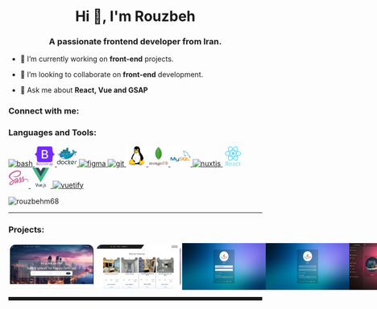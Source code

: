 <h1 align="center">Hi 👋, I'm Rouzbeh</h1>
<h3 align="center">A passionate frontend developer from Iran.</h3>

- 🔭 I’m currently working on **front-end** projects.

- 👯 I’m looking to collaborate on **front-end** development.

- 💬 Ask me about **React, Vue and GSAP**

<h3 align="left">Connect with me:</h3>
<p align="left">
</p>

<h3 align="left">Languages and Tools:</h3>
<p align="left"> <a href="https://www.gnu.org/software/bash/" target="_blank" rel="noreferrer"> <img src="https://www.vectorlogo.zone/logos/gnu_bash/gnu_bash-icon.svg" alt="bash" width="40" height="40"/> </a> <a href="https://getbootstrap.com" target="_blank" rel="noreferrer"> <img src="https://raw.githubusercontent.com/devicons/devicon/master/icons/bootstrap/bootstrap-plain-wordmark.svg" alt="bootstrap" width="40" height="40"/> </a> <a href="https://www.docker.com/" target="_blank" rel="noreferrer"> <img src="https://raw.githubusercontent.com/devicons/devicon/master/icons/docker/docker-original-wordmark.svg" alt="docker" width="40" height="40"/> </a> <a href="https://www.figma.com/" target="_blank" rel="noreferrer"> <img src="https://www.vectorlogo.zone/logos/figma/figma-icon.svg" alt="figma" width="40" height="40"/> </a> <a href="https://git-scm.com/" target="_blank" rel="noreferrer"> <img src="https://www.vectorlogo.zone/logos/git-scm/git-scm-icon.svg" alt="git" width="40" height="40"/> </a> <a href="https://www.linux.org/" target="_blank" rel="noreferrer"> <img src="https://raw.githubusercontent.com/devicons/devicon/master/icons/linux/linux-original.svg" alt="linux" width="40" height="40"/> </a> <a href="https://www.mongodb.com/" target="_blank" rel="noreferrer"> <img src="https://raw.githubusercontent.com/devicons/devicon/master/icons/mongodb/mongodb-original-wordmark.svg" alt="mongodb" width="40" height="40"/> </a> <a href="https://www.mysql.com/" target="_blank" rel="noreferrer"> <img src="https://raw.githubusercontent.com/devicons/devicon/master/icons/mysql/mysql-original-wordmark.svg" alt="mysql" width="40" height="40"/> </a> <a href="https://nuxtjs.org/" target="_blank" rel="noreferrer"> <img src="https://www.vectorlogo.zone/logos/nuxtjs/nuxtjs-icon.svg" alt="nuxtjs" width="40" height="40"/> </a> <a href="https://reactjs.org/" target="_blank" rel="noreferrer"> <img src="https://raw.githubusercontent.com/devicons/devicon/master/icons/react/react-original-wordmark.svg" alt="react" width="40" height="40"/> </a> <a href="https://sass-lang.com" target="_blank" rel="noreferrer"> <img src="https://raw.githubusercontent.com/devicons/devicon/master/icons/sass/sass-original.svg" alt="sass" width="40" height="40"/> </a> <a href="https://vuejs.org/" target="_blank" rel="noreferrer"> <img src="https://raw.githubusercontent.com/devicons/devicon/master/icons/vuejs/vuejs-original-wordmark.svg" alt="vuejs" width="40" height="40"/> </a> <a href="https://vuetifyjs.com/en/" target="_blank" rel="noreferrer"> <img src="https://bestofjs.org/logos/vuetify.svg" alt="vuetify" width="40" height="40"/> </a> </p>

<p><img align="center" src="https://github-readme-stats.vercel.app/api/top-langs?username=rouzbehm68&show_icons=true&locale=en&layout=compact" alt="rouzbehm68" /></p>
<hr>
<h3 align="left">Projects: </h3>

<div style="display: flex;">
  <img align="center" style="width: 33%;border-radius:14px;padding: 3px;" src="https://github.com/rouzbehm68/rouzbehm68/blob/main/Screenshot%202024-04-07%20173327.png?raw=true" alt="rouzbehm68" />
  <img align="center" style="width: 33%;border-radius:14px;padding: 3px;" src="https://github.com/rouzbehm68/rouzbehm68/blob/main/Screenshot%202024-04-07%20173413.png?raw=true" alt="rouzbehm68" />
  <img align="center" style="width: 33%;" src="https://github.com/rouzbehm68/rouzbehm68/blob/main/Screenshot%202024-04-07%20173520.png?raw=true" />
  <img align="center" style="width: 33%;" src="https://github.com/rouzbehm68/rouzbehm68/blob/main/Screenshot%202024-04-07%20173542.png?raw=true" alt="rouzbehm68" />
  <img align="center" style="width: 33%;" src="https://github.com/rouzbehm68/rouzbehm68/blob/main/Screenshot%202024-04-07%20173643.png?raw=true" alt="rouzbehm68" />
  <img align="center" style="width: 33%;" src="https://github.com/rouzbehm68/rouzbehm68/blob/main/Screenshot%202024-04-07%20173900.png?raw=true" alt="rouzbehm68" />
  <img align="center" style="width: 33%;" src="https://github.com/rouzbehm68/rouzbehm68/blob/main/Screenshot%202024-04-07%20173947.png?raw=true" alt="rouzbehm68" />
  <img align="center" style="width: 33%;" src="https://github.com/rouzbehm68/rouzbehm68/blob/main/Screenshot%202024-04-07%20174115.png?raw=true" alt="rouzbehm68" />
  <img align="center" style="width: 33%;" src="https://github.com/rouzbehm68/rouzbehm68/blob/main/Screenshot%202024-04-07%20174329.png?raw=true" alt="rouzbehm68" />
  <img align="center" style="width: 33%;" src="https://github.com/rouzbehm68/rouzbehm68/blob/main/Screenshot%202024-04-07%20174329.png?raw=true" alt="rouzbehm68" />
  <img align="center" style="width: 33%;" src="https://github.com/rouzbehm68/rouzbehm68/blob/main/Screenshot%202024-04-07%20174329.png?raw=true" alt="rouzbehm68" />
  <img align="center" style="width: 33%;" src="https://github.com/rouzbehm68/rouzbehm68/blob/main/Screenshot%202024-04-07%20175244.png?raw=true" alt="rouzbehm68" />
  <img align="center" style="width: 33%;" src="https://github.com/rouzbehm68/rouzbehm68/blob/main/Screenshot%202024-04-07%20180050.png?raw=true" alt="rouzbehm68" />
  <img align="center" style="width: 33%;" src="https://github.com/rouzbehm68/rouzbehm68/blob/main/Screenshot%202024-08-26%20023935.png?raw=true" alt="rouzbehm68" />
  <img align="center" style="width: 33%;" src="https://github.com/rouzbehm68/rouzbehm68/blob/main/Screenshot%202024-08-26%20024003.png?raw=true" alt="rouzbehm68" />

</div>

<hr style="border: dotted;">

